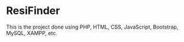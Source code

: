 # ResiFinder
This is the project done using PHP, HTML, CSS, JavaScript, Bootstrap, MySQL, XAMPP, etc.
